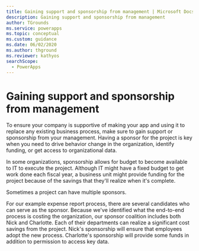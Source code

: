```yaml
---
title: Gaining support and sponsorship from management | Microsoft Docs
description: Gaining support and sponsorship from management
author: TGrounds
ms.service: powerapps
ms.topic: conceptual
ms.custom: guidance
ms.date: 06/02/2020
ms.author: thground
ms.reviewer: kathyos
searchScope:  
  - PowerApps
---
```


# Gaining support and sponsorship from management

To ensure your company is supportive of making your app and using it to replace
any existing business process, make sure to gain support or sponsorship from
your management. Having a sponsor for the project is key when you need to drive
behavior change in the organization, identify funding, or get access to
organizational data.

In some organizations, sponsorship allows for budget to become available to IT
to execute the project. Although IT might have a fixed budget to get work done each
fiscal year, a business unit might provide funding for the project because
of the savings that they'll realize when it's complete.

Sometimes a project can have multiple sponsors.

For our example expense report process, there are several candidates who can
serve as the sponsor. Because we've identified what the end-to-end process is
costing the organization, our sponsor coalition includes both Nick and
Charlotte. Each of their departments can realize a significant cost savings from
the project. Nick's sponsorship will ensure that employees adopt the new
process. Charlotte's sponsorship will provide some funds in addition to permission
to access key data.
